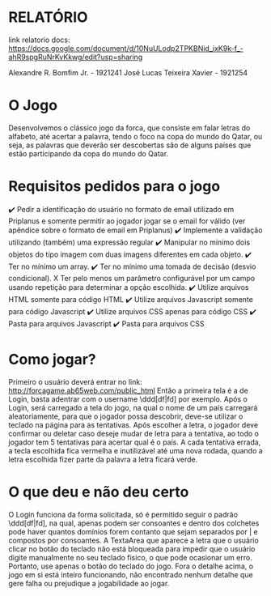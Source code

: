 # RELATÓRIO

link relatorio docs:
https://docs.google.com/document/d/10NuULodp2TPKBNid_ixK9k-f_-ahR9spgRuNrKvKkwg/edit?usp=sharing

Alexandre R. Bomfim Jr. - 1921241
José Lucas Teixeira Xavier - 1921254

# O Jogo

Desenvolvemos o clássico jogo da forca, que consiste em falar letras do alfabeto, até acertar a palavra, tendo o foco na copa do mundo do Qatar, ou seja, as palavras que deverão ser descobertas são de alguns países que estão participando da copa do mundo do Qatar.

# Requisitos pedidos para o jogo

:heavy_check_mark: Pedir a identificação do usuário no formato de email utilizado em Priplanus e somente permitir ao jogador jogar se o email for válido (ver apêndice sobre o formato de email em Priplanus)
:heavy_check_mark: Implemente a validação utilizando (também) uma expressão regular 
:heavy_check_mark: Manipular no mínimo dois objetos do tipo imagem com duas imagens diferentes em cada objeto. 
:heavy_check_mark: Ter no mínimo um array. 
:heavy_check_mark: Ter no mínimo uma tomada de decisão (desvio condicional).
X  Ter pelo menos um parâmetro configurável por um campo usando repetição para determinar a opção escolhida. 
:heavy_check_mark: Utilize arquivos HTML somente para código HTML
:heavy_check_mark: Utilize arquivos Javascript somente para código Javascript
:heavy_check_mark: Utilize arquivos CSS apenas para código CSS
:heavy_check_mark: Pasta para arquivos Javascript
:heavy_check_mark: Pasta para arquivos CSS 

# Como jogar?

Primeiro o usuário deverá entrar no link: http://forcagame.ab65web.com/public_html
Então a primeira tela é a de Login, basta adentrar com o username \ddd[df|fd] por exemplo. Após o Login, será carregado a tela do jogo, na qual o nome de um país carregará aleatoriamente, para que o jogador possa descobrir, deve-se utilizar o teclado na página para as tentativas. Após escolher a letra, o jogador deve confirmar ou deletar caso deseje mudar de letra para a tentativa, ao todo o jogador tem 5 tentativas para acertar qual é o país. A cada tentativa errada, a tecla escolhida fica vermelha e inutilizável até uma nova rodada, quando a letra escolhida fizer parte da palavra a letra ficará verde.

# O que deu e não deu certo

O Login funciona da forma solicitada, só é permitido seguir o padrão \ddd[df|fd], na qual, apenas podem ser consoantes e dentro dos colchetes pode haver quantos domínios forem contanto que sejam separados por | e compostos por consoantes. 
A TextaArea que aparece a letra que o usuário clicar no botão do teclado não está bloqueada para impedir que o usuário digite manualmente no seu teclado fisico, o que pode ocasionar um erro. Portanto, use apenas o botão do teclado do jogo.
Fora o detalhe acima, o jogo em si está inteiro funcionando, não encontrado nenhum detalhe que gere falha ou prejudique a jogabilidade ao jogar.

